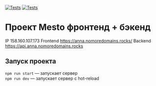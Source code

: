 [![Tests](../../actions/workflows/tests-13-sprint.yml/badge.svg)](../../actions/workflows/tests-13-sprint.yml)
[![Tests](../../actions/workflows/tests-14-sprint.yml/badge.svg)](../../actions/workflows/tests-14-sprint.yml)

# Проект Mesto фронтенд + бэкенд

IP 158.160.107.173
Frontend  https://anna.nomoredomains.rocks/
Backend  https://api.anna.nomoredomains.rocks

## Запуск проекта

`npm run start` — запускает сервер  
`npm run dev` — запускает сервер с hot-reload

